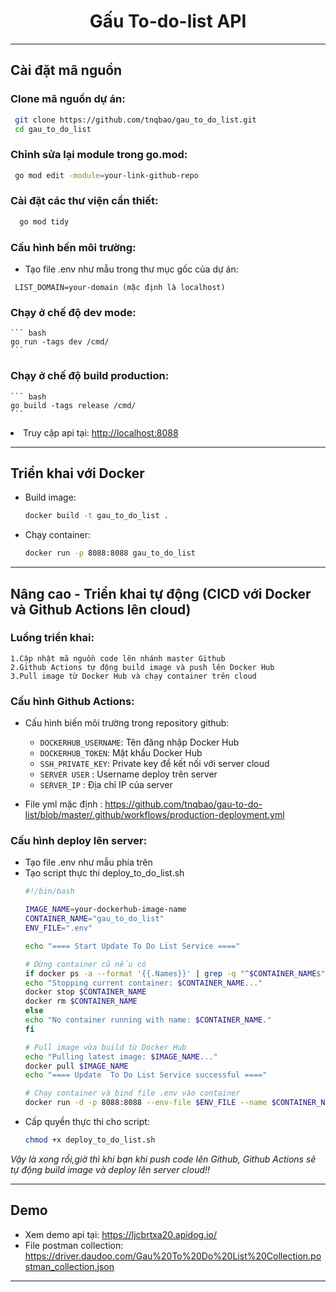 <h1 style="text-align:center"> Gấu To-do-list API 
 </h1>

***
## Cài đặt mã nguồn
### Clone mã nguồn dự án:
   ``` bash
    git clone https://github.com/tnqbao/gau_to_do_list.git
    cd gau_to_do_list
   ```
### Chỉnh sửa lại module trong go.mod:
  ``` bash
   go mod edit -module=your-link-github-repo 
  ```
### Cài đặt các thư viện cần thiết:
  ``` bash
    go mod tidy 
  ``` 

### Cấu hình bến môi trường:
* Tạo file .env như mẫu trong thư mục gốc của dự án:
```dotenv
 LIST_DOMAIN=your-domain (mặc định là localhost)
```

### Chạy ở chế độ dev mode:
    ``` bash 
    go run -tags dev /cmd/
    ```
  
### Chạy ở chế độ build production:
    ``` bash
    go build -tags release /cmd/
    ```
  <li>Truy cập api tại: <a href="http://localhost:8088" target="_blank">http://localhost:8088</a></li>

***

## Triển khai với Docker

* Build image:
    ``` bash
    docker build -t gau_to_do_list .
    ```
  
* Chạy container:
    ``` bash
    docker run -p 8088:8088 gau_to_do_list
    ```
* **
## Nâng cao - Triển khai tự động (CICD với Docker và Github Actions lên cloud)

### Luồng triển khai:

    1.Cập nhật mã nguồn code lên nhánh master Github
    2.Github Actions tự động build image và push lên Docker Hub
    3.Pull image từ Docker Hub và chạy container trên cloud
### Cấu hình Github Actions:
 * Cấu hình biến môi trường trong repository github:
     * `DOCKERHUB_USERNAME`: Tên đăng nhập Docker Hub
     * `DOCKERHUB_TOKEN`: Mật khẩu Docker Hub
     * `SSH_PRIVATE_KEY`: Private key để kết nối với server cloud
     * `SERVER USER` :  Username deploy trên server
     * `SERVER_IP` : Địa chỉ IP của server
 
 * File yml mặc định : https://github.com/tnqbao/gau-to-do-list/blob/master/.github/workflows/production-deployment.yml

### Cấu hình deploy lên server:
 * Tạo file .env như mẫu phía trên
 * Tạo script thực thi deploy_to_do_list.sh 
    ```bash
    #!/bin/bash

    IMAGE_NAME=your-dockerhub-image-name
    CONTAINER_NAME="gau_to_do_list"
    ENV_FILE=".env"
    
    echo "==== Start Update To Do List Service ===="
   
    # Dừng container cũ nếu có
    if docker ps -a --format '{{.Names}}' | grep -q "^$CONTAINER_NAME$"; then
    echo "Stopping current container: $CONTAINER_NAME..."
    docker stop $CONTAINER_NAME
    docker rm $CONTAINER_NAME
    else
    echo "No container running with name: $CONTAINER_NAME."
    fi
   
    # Pull image vừa build từ Docker Hub
    echo "Pulling latest image: $IMAGE_NAME..."
    docker pull $IMAGE_NAME
    echo "==== Update  To Do List Service successful ===="
   
   # Chạy container và bind file .env vào container
   docker run -d -p 8088:8088 --env-file $ENV_FILE --name $CONTAINER_NAME -v $(pwd)/$ENV_FILE:/gau_to_do_list/.env $IMAGE_NAME
    ```
 * Cấp quyền thực thi cho script:
    ``` bash
    chmod +x deploy_to_do_list.sh
    ```
 <i>Vậy là xong rồi,giờ thì khi bạn khi push code lên Github, Github Actions sẽ tự động build image và deploy lên server cloud!! </i>

***
## Demo
* Xem demo api tại: <a href="https://ljcbrtxa20.apidog.io/" target="_blank">https://ljcbrtxa20.apidog.io/</a>
* File postman collection: https://driver.daudoo.com/Gau%20To%20Do%20List%20Collection.postman_collection.json
***


